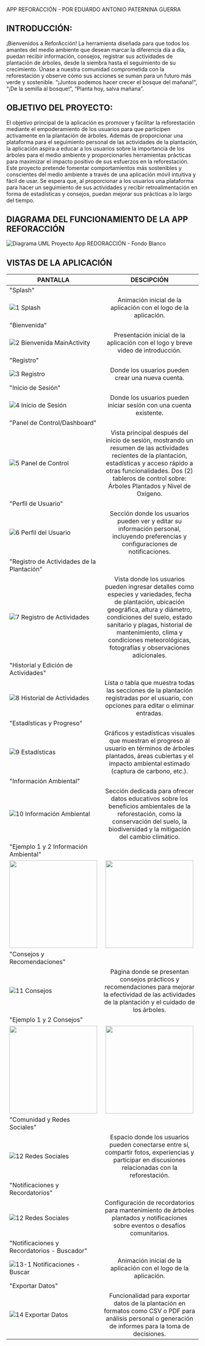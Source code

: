 APP REFORACCIÓN - POR EDUARDO ANTONIO PATERNINA GUERRA

## INTRODUCCIÓN:
¡Bienvenidos a ReforAcción! La herramienta diseñada para que todos los amantes del medio ambiente que desean marcar la diferencia día a día, puedan recibir información, consejos, registrar sus actividades de plantación de árboles, desde la siembra hasta el seguimiento de su crecimiento. Únase a nuestra comunidad comprometida con la reforestación y observe cómo sus acciones se suman para un futuro más verde y sostenible. “¡Juntos podemos hacer crecer el bosque del mañana!", “¡De la semilla al bosque!”, “Planta hoy, salva mañana”.

## OBJETIVO DEL PROYECTO:
El objetivo principal de la aplicación es promover y facilitar la reforestación mediante el empoderamiento de los usuarios para que participen activamente en la plantación de árboles. Además de proporcionar una plataforma para el seguimiento personal de las actividades de la plantación, la aplicación aspira a educar a los usuarios sobre la importancia de los árboles para el medio ambiente y proporcionarles herramientas prácticas para maximizar el impacto positivo de sus esfuerzos en la reforestación.
Este proyecto pretende fomentar comportamientos más sostenibles y conscientes del medio ambiente a través de una aplicación móvil intuitiva y fácil de usar. Se espera que, al proporcionar a los usuarios una plataforma para hacer un seguimiento de sus actividades y recibir retroalimentación en forma de estadísticas y consejos, puedan mejorar sus prácticas a lo largo del tiempo.

## DIAGRAMA DEL FUNCIONAMIENTO DE LA APP REFORACCIÓN 
![Diagrama UML Proyecto App REDORACCIÓN - Fondo Blanco](https://github.com/user-attachments/assets/aaa94e98-5d4f-479d-b4d9-0ecd02ff5de0)

## VISTAS DE LA APLICACIÓN
| PANTALLA  | DESCIPCIÓN |
| ------------- |:-------------:|
| "Splash"      |      |
|![1 Splash](https://github.com/user-attachments/assets/eaca9652-ad27-498a-9e31-03e9f96b74bf)      |Animación inicial de la aplicación con el logo de la aplicación.     |
|"Bienvenida"      |     |
|![2 Bienvenida MainActivity](https://github.com/user-attachments/assets/17ae1619-658c-41ae-b1ad-65d4e4d2b0d2)  | Presentación inicial de la aplicación con el logo y breve video de introducción.   |
| "Registro"      |     |
|![3 Registro](https://github.com/user-attachments/assets/45cbeb2f-861c-464a-b325-62582f57e606)      | Donde los usuarios pueden crear una nueva cuenta.    |
|  "Inicio de Sesión"        |      |
|![4 Inicio de Sesión](https://github.com/user-attachments/assets/bec8c47c-1182-49ca-be51-1f4003cba519)    | Donde los usuarios pueden iniciar sesión con una cuenta existente.    |
| "Panel de Control/Dashboard"      |     |
| ![5 Panel de Control](https://github.com/user-attachments/assets/a410933f-278e-4966-b1b4-cda063e89779)     | Vista principal después del inicio de sesión, mostrando un resumen de las actividades recientes de la plantación, estadísticas y acceso rápido a otras funcionalidades. Dos (2) tableros de control sobre: Árboles Plantados y Nivel de Oxígeno.     |
| "Perfil de Usuario"      |      |
| ![6 Perfil del Usuario](https://github.com/user-attachments/assets/d3060954-a906-4bb1-9672-87cb8aa3a007)    | Sección donde los usuarios pueden ver y editar su información personal, incluyendo preferencias y configuraciones de notificaciones.    |
| "Registro de Actividades de la Plantación"      |      |
| ![7 Registro de Actividades](https://github.com/user-attachments/assets/c450a39a-16a1-4500-b838-5b3ee2956a24)     | Vista donde los usuarios pueden ingresar detalles como especies y variedades, fecha de plantación, ubicación geográfica, altura y diámetro, condiciones del suelo, estado sanitario y plagas, historial de mantenimiento, clima y condiciones meteorológicas, fotografías y observaciones adicionales.     |
| "Historial y Edición de Actividades"      |      |
| ![8 Historial de Actividades](https://github.com/user-attachments/assets/f421f983-c98e-4ba1-a204-56ee4fc4c6f7)     | Lista o tabla que muestra todas las secciones de la plantación registradas por el usuario, con opciones para editar o eliminar entradas.     |
| "Estadísticas y Progreso"      |      |
| ![9 Estadísticas](https://github.com/user-attachments/assets/66ef9ec9-ac72-4fdb-ba11-4a07a607f1c8)      | Gráficos y estadísticas visuales que muestran el progreso al usuario en términos de árboles plantados, áreas cubiertas y el impacto ambiental estimado (captura de carbono, etc.).     |
| "Información Ambiental"      |      |
| ![10 Información Ambiental](https://github.com/user-attachments/assets/a9f95ac3-b3a5-4361-87f7-dcd60dc20ce6)      | Sección dedicada para ofrecer datos educativos sobre los beneficios ambientales de la reforestación, como la conservación del suelo, la biodiversidad y la mitigación del cambio climático.     |
| "Ejemplo 1 y 2 Información Ambiental"       |      |
| <img src="https://github.com/user-attachments/assets/eeaac4f3-4249-4ace-9871-6d4ffdca5c0b" width="230">| <img src="https://github.com/user-attachments/assets/07ce0f24-75d5-4ed4-ab2a-cfce6a48982c" width="230">|
| "Consejos y Recomendaciones"      |      |
| ![11 Consejos](https://github.com/user-attachments/assets/532227ce-a1f1-474a-80f5-f6228f0c657a)      | Página donde se presentan consejos prácticos y recomendaciones para mejorar la efectividad de las actividades de la plantación y el cuidado de los árboles.     |
| "Ejemplo 1 y 2 Consejos"     |      |
| <img src="https://github.com/user-attachments/assets/0edd86d6-bf8a-4044-87b7-11e65ca7f630" width="230"> |  <img src="https://github.com/user-attachments/assets/4d0ab367-a39d-4bce-a72d-de2a417f4444" width="230"> |
| "Comunidad y Redes Sociales"      |      |
| ![12 Redes Sociales](https://github.com/user-attachments/assets/5eaeedc4-9771-4ae7-a9e9-ce40d9550262)      | Espacio donde los usuarios pueden conectarse entre sí, compartir fotos, experiencias y participar en discusiones relacionadas con la reforestación.     |
| "Notificaciones y Recordatorios"      |      |
| ![12 Redes Sociales](https://github.com/user-attachments/assets/aa6c2c8d-d36b-4444-a2db-0e3a90d91705)      | Configuración de recordatorios para mantenimiento de árboles plantados y notificaciones sobre eventos o desafíos comunitarios.     |
| "Notificaciones y Recordatorios - Buscador"      |      |
| ![13-1 Notificaciones - Buscar](https://github.com/user-attachments/assets/3d842223-acf0-4b0b-ad98-551f660ebab5)      |Animación inicial de la aplicación con el logo de la aplicación.     |
| "Exportar Datos"      |      |
| ![14 Exportar Datos](https://github.com/user-attachments/assets/a6b0254f-9474-43bb-ad6c-504eda46dcd6)      | Funcionalidad para exportar datos de la plantación en formatos como CSV o PDF para análisis personal o generación de informes para la toma de decisiones.     |



